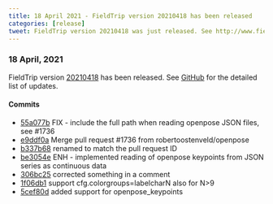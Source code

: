 ```yaml
---
title: 18 April 2021 - FieldTrip version 20210418 has been released
categories: [release]
tweet: FieldTrip version 20210418 was just released. See http://www.fieldtriptoolbox.org/#18-april-2021
---
```


### 18 April, 2021

FieldTrip version [20210418](http://github.com/fieldtrip/fieldtrip/releases/tag/20210418) has been released.
See [GitHub](https://github.com/fieldtrip/fieldtrip/compare/20210413...20210418) for the detailed list of updates.

#### Commits

- [55a077b](http://github.com/fieldtrip/fieldtrip/commit/55a077b) FIX - include the full path when reading openpose JSON files, see #1736
- [e9ddf0a](http://github.com/fieldtrip/fieldtrip/commit/e9ddf0a) Merge pull request #1736 from robertoostenveld/openpose
- [b337b68](http://github.com/fieldtrip/fieldtrip/commit/b337b68) renamed to match the pull request ID
- [be3054e](http://github.com/fieldtrip/fieldtrip/commit/be3054e) ENH - implemented reading of openpose keypoints from JSON series as continuous data
- [306bc25](http://github.com/fieldtrip/fieldtrip/commit/306bc25) corrected something in a comment
- [1f06db1](http://github.com/fieldtrip/fieldtrip/commit/1f06db1) support cfg.colorgroups=labelcharN also for N>9
- [5cef80d](http://github.com/fieldtrip/fieldtrip/commit/5cef80d) added support for openpose_keypoints
